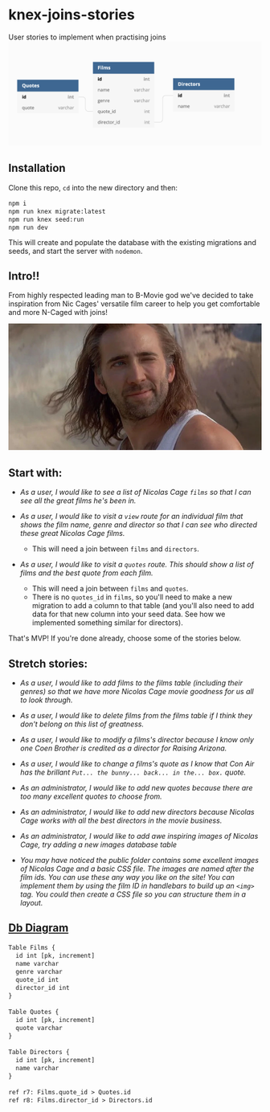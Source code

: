 # knex-joins-stories

User stories to implement when practising joins
![DBdiagram](./public/images/dbdiagram.png)
## Installation

Clone this repo, `cd` into the new directory and then:

```
npm i
npm run knex migrate:latest
npm run knex seed:run
npm run dev
```

This will create and populate the database with the existing migrations and seeds, and start the server with `nodemon`.

## Intro!!
From highly respected leading man to B-Movie god we've decided to take inspiration from Nic Cages' versatile film career to help you get comfortable and more N-Caged with joins! 

![Nic Cage](./public/images/88801.jpg)

## Start with:

- _As a user, I would like to see a list of Nicolas Cage `films` so that I can see all the great films he's been in._

- _As a user, I would like to visit a `view` route for an individual film that shows the film name, genre and director so that I can see who directed these great Nicolas Cage films._
   - This will need a join between `films` and `directors`.

- _As a user, I would like to visit a `quotes` route. This should show a list of films and the best quote from each film._
   - This will need a join between `films` and `quotes`.
   - There is no `quotes_id` in `films`, so you'll need to make a new migration to add a column to that table (and you'll also need to add data for that new column into your seed data. See how we implemented something similar for directors).


That's MVP! If you're done already, choose some of the stories below.


## Stretch stories:

- _As a user, I would like to add films to the films table (including their genres) so that we have more Nicolas Cage movie goodness for us all to look through._

- _As a user, I would like to delete films from the films table if I think they don't belong on this list of greatness._

- _As a user, I would like to modify a films's director because I know only one Coen Brother is credited as a director for Raising Arizona._

- _As a user, I would like to change a films's quote as I know that Con Air has the brillant `Put... the bunny... back... in the... box.` quote._

- _As an administrator, I would like to add new quotes because there are too many excellent quotes to choose from._

- _As an administrator, I would like to add new directors because Nicolas Cage works with all the best directors in the movie business._

- _As an administrator, I would like to add awe inspiring images of Nicolas Cage, try adding a new images database table_ 

- _You may have noticed the public folder contains some excellent images of Nicolas Cage and a basic CSS file. The images are named after the film ids. You can use these any way you like on the site! You can implement them by using the film ID in handlebars to build up an `<img>` tag. You could then create a CSS file so you can structure them in a layout._

## [Db Diagram](https://dbdiagram.io/)
```
Table Films {
  id int [pk, increment]
  name varchar
  genre varchar
  quote_id int
  director_id int
}

Table Quotes {
  id int [pk, increment]
  quote varchar
}

Table Directors {
  id int [pk, increment]
  name varchar
}

ref r7: Films.quote_id > Quotes.id
ref r8: Films.director_id > Directors.id
```
